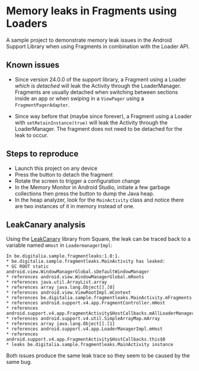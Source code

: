# Memory leaks in Fragments using Loaders

A sample project to demonstrate memory leak issues in the Android Support Library when using Fragments in combination with the Loader API.

## Known issues

* Since version 24.0.0 of the support library, a Fragment using a Loader *which is detached* will leak the Activity through the LoaderManager. Fragments are usually detached when switching between sections inside an app or when swiping in a ```ViewPager``` using a ```FragmentPagerAdapter```.

* Since way before that (maybe since forever), a Fragment using a Loader with ```setRetainInstance(true)``` will leak the Activity through the LoaderManager. The fragment does not need to be detached for the leak to occur.

## Steps to reproduce

- Launch this project on any device
- Press the button to detach the fragment
- Rotate the screen to trigger a configuration change
- In the Memory Monitor in Android Studio, initiate a few garbage collections then press the button to dump the Java heap.
- In the heap analyzer, look for the ```MainActivity``` class and notice there are two instances of it in memory instead of one.

## LeakCanary analysis

Using the [LeakCanary](https://github.com/square/leakcanary) library from Square, the leak can be traced back to a variable named ```mHost``` in ```LoadermanagerImpl```:

```
In be.digitalia.sample.fragmentleaks:1.0:1.
* be.digitalia.sample.fragmentleaks.MainActivity has leaked:
* GC ROOT static android.view.WindowManagerGlobal.sDefaultWindowManager
* references android.view.WindowManagerGlobal.mRoots
* references java.util.ArrayList.array
* references array java.lang.Object[].[0]
* references android.view.ViewRootImpl.mContext
* references be.digitalia.sample.fragmentleaks.MainActivity.mFragments
* references android.support.v4.app.FragmentController.mHost
* references android.support.v4.app.FragmentActivity$HostCallbacks.mAllLoaderManagers
* references android.support.v4.util.SimpleArrayMap.mArray
* references array java.lang.Object[].[1]
* references android.support.v4.app.LoaderManagerImpl.mHost
* references android.support.v4.app.FragmentActivity$HostCallbacks.this$0
* leaks be.digitalia.sample.fragmentleaks.MainActivity instance
```

Both issues produce the same leak trace so they seem to be caused by the same bug.
